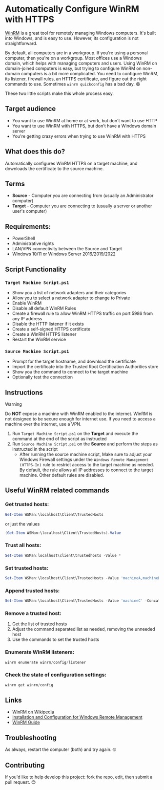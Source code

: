 # Automatically Configure WinRM with HTTPS

[WinRM](https://learn.microsoft.com/en-us/windows/win32/winrm/portal) is a great tool for remotely managing Windows computers. It's built into Windows, and is easy to use. However, its configuration is not straightforward.

By default, all computers are in a workgroup. If you're using a personal computer, then you're on a workgroup. Most offices use a Windows domain, which helps with managing computers and users. Using WinRM on domain-joined computers is easy, but trying to configure WinRM on non-domain computers is a bit more complicated. You need to configure WinRM, its listener, firewall rules, an HTTPS certificate, and figure out the right commands to use. Sometimes `winrm quickconfig` has a bad day. 😆

These two little scripts make this whole process easy.

## Target audience

-   You want to use WinRM at home or at work, but don't want to use HTTP
-   You want to use WinRM with HTTPS, but don't have a Windows domain server
-   You're getting crazy errors when trying to use WinRM with HTTPS

## What does this do?

Automatically configures WinRM HTTPS on a target machine, and downloads the certificate to the source machine.

## Terms

-   **Source** - Computer you are connecting from (usually an Administrator computer)
-   **Target** - Computer you are connecting to (usually a server or another user's computer)

## Requirements:

-   PowerShell
-   Administrative rights
-   LAN/VPN connectivity between the Source and Target
-   Windows 10/11 or Windows Server 2016/2019/2022

## Script Functionality

### `Target Machine Script.ps1`

-   Show you a list of network adapters and their categories
-   Allow you to select a network adapter to change to Private
-   Enable WinRM
-   Disable all default WinRM Rules
-   Create a firewall rule to allow WinRM HTTPS traffic on port 5986 from any IP address
-   Disable the HTTP listener if it exists
-   Create a self-signed HTTPS certificate
-   Create a WinRM HTTPS listener
-   Restart the WinRM service

### `Source Machine Script.ps1`

-   Prompt for the target hostname, and download the certificate
-   Import the certificate into the Trusted Root Certification Authorities store
-   Show you the command to connect to the target machine
-   Optionally test the connection

## Instructions

> [!WARNING]
> Do **NOT** expose a machine with WinRM enabled to the internet. WinRM is not designed to be secure enough for internet use. If you need to access a machine over the internet, use a VPN.

1. Run `Target Machine Script.ps1` on the **Target** and execute the command at the end of the script as instructed
2. Run `Source Machine Script.ps1` on the **Source** and perform the steps as instructed in the script
   - After running the source machine script, Make sure to adjust your Windows Firewall settings under the `Windows Remote Management (HTTPS-In)` rule to restrict access to the target machine as needed. By default, the rule allows all IP addresses to connect to the target machine. Other default rules are disabled.

## Useful WinRM related commands

### Get trusted hosts:

```powershell
Get-Item WSMan:\localhost\Client\TrustedHosts
```

or just the values

```powershell
(Get-Item WSMan:\localhost\Client\TrustedHosts).Value
```

### Trust all hosts:

```powershell
Set-Item WSMan:localhost\client\trustedhosts -Value *
```

### Set trusted hosts:

```powershell
Set-Item WSMan:\localhost\Client\TrustedHosts -Value 'machineA,machineB'
```

### Append trusted hosts:

```powershell
Set-Item WSMan:\localhost\Client\TrustedHosts -Value 'machineC' -Concatenate
```

### Remove a trusted host:

1. Get the list of trusted hosts
2. Adjust the command separated list as needed, removing the unneeded host
3. Use the commands to set the trusted hosts

### Enumerate WinRM listeners:

```powershell
winrm enumerate winrm/config/listener
```

### Check the state of configuration settings:

```powershell
winrm get winrm/config
```

## Links

-   [WinRM on Wikipedia](https://en.wikipedia.org/wiki/Windows_Remote_Management)
-   [Installation and Configuration for Windows Remote Management](https://docs.microsoft.com/en-us/windows/win32/winrm/installation-and-configuration-for-windows-remote-management)
-   [WinRM Guide](https://www.comparitech.com/net-admin/winrm-guide/)

## Troubleshooting

As always, restart the computer (both) and try again. 🤓

## Contributing

If you'd like to help develop this project: fork the repo, edit, then submit a pull request. 😊